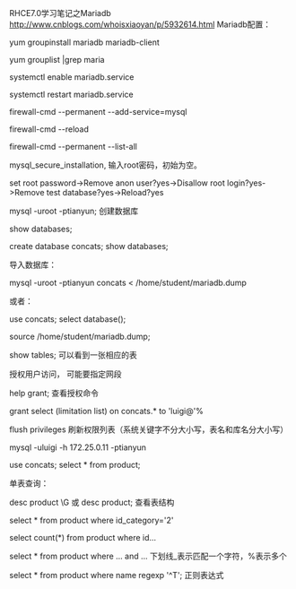 RHCE7.0学习笔记之Mariadb
http://www.cnblogs.com/whoisxiaoyan/p/5932614.html
Mariadb配置：

yum groupinstall mariadb mariadb-client

yum grouplist |grep maria

systemctl enable mariadb.service

systemctl restart mariadb.service

firewall-cmd --permanent --add-service=mysql

firewall-cmd --reload

firewall-cmd --permanent --list-all

mysql_secure_installation, 输入root密码，初始为空。

set root password->Remove anon user?yes->Disallow root login?yes->Remove test database?yes->Reload?yes

mysql -uroot -ptianyun; 创建数据库

show databases;

create database concats; show databases;

导入数据库：

mysql -uroot -ptianyun concats < /home/student/mariadb.dump

或者：

use concats; select database();

source /home/student/mariadb.dump;

show tables; 可以看到一张相应的表

授权用户访问， 可能要指定网段

help grant; 查看授权命令

grant select (limitation list) on concats.* to 'luigi@'%

flush privileges 刷新权限列表（系统关键字不分大小写，表名和库名分大小写）

mysql -uluigi -h 172.25.0.11 -ptianyun

use concats; select * from product;

单表查询：

desc product \G 或 desc product;  查看表结构

select * from product where id_category='2'

select count(*) from product where id...

select * from product where ... and ... 下划线_表示匹配一个字符，%表示多个

select * from product where name regexp '^T'; 正则表达式
